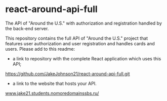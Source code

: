 # react-around-api-full

The API of "Around the U.S." with authorization and registration handled by the back-end server.

This repository contains the full API of "Around the U.S." project that features user authorization and user registration and handles cards and users. Please add to this readme:

- a link to repository with the complete React application which uses this API;

https://github.com/JakeJohnson21/react-around-api-full.git

- a link to the website that hosts your API.

www.jake21.students.nomoredomainssbs.ru/
